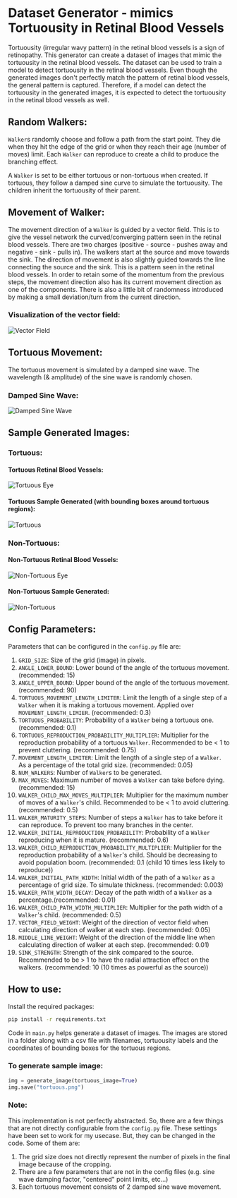# Dataset Generator - mimics Tortuousity in Retinal Blood Vessels

Tortuousity (irregular wavy pattern) in the retinal blood vessels is a sign of retinopathy. This generator can create a dataset of images that mimic the tortuousity in the retinal blood vessels. The dataset can be used to train a model to detect tortuousity in the retinal blood vessels. Even though the generated images don't perfectly match the pattern of retinal blood vessels, the general pattern is captured. Therefore, if a model can detect the tortuousity in the generated images, it is expected to detect the tortuousity in the retinal blood vessels as well.

## Random Walkers:

`Walker`s randomly choose and follow a path from the start point. They die when they hit the edge of the grid or when they reach their age (number of moves) limit. Each `Walker` can reproduce to create a child to produce the branching effect.

A `Walker` is set to be either tortuous or non-tortuous when created. If tortuous, they follow a damped sine curve to simulate the tortuousity. The children inherit the tortuousity of their parent.


## Movement of Walker:
The movement direction of a `Walker` is guided by a vector field. This is to give the vessel network the curved/converging pattern seen in the retinal blood vessels. There are two charges (positive - source - pushes away and negative - sink - pulls in). The walkers start at the source and move towards the sink. The direction of movement is also slightly guided towards the line connecting the source and the sink. This is a pattern seen in the retinal blood vessels. In order to retain some of the momentum from the previous steps, the movement direction also has its current movement direction as one of the components. There is also a little bit of randomness introduced by making a small deviation/turn from the current direction.

### Visualization of the vector field:
![Vector Field](sample/vector_field.png)

## Tortuous Movement:
The tortuous movement is simulated by a damped sine wave. The wavelength (& amplitude) of the sine wave is randomly chosen. 

### Damped Sine Wave:
![Damped Sine Wave](sample/damped_sine.png)

## Sample Generated Images:

### Tortuous:
#### Tortuous Retinal Blood Vessels:
![Tortuous Eye](sample/tortuous_eye.png)
#### Tortuous Sample Generated (with bounding boxes around tortuous regions):
![Tortuous](sample/tortuous.png)

### Non-Tortuous:
#### Non-Tortuous Retinal Blood Vessels:
![Non-Tortuous Eye](sample/non_tortuous_eye.png)
#### Non-Tortuous Sample Generated:
![Non-Tortuous](sample/non_tortuous.png)

## Config Parameters:
Parameters that can be configured in the `config.py` file are:
1. `GRID_SIZE`: Size of the grid (image) in pixels.
2. `ANGLE_LOWER_BOUND`: Lower bound of the angle of the tortuous movement. (recommended: 15)
3. `ANGLE_UPPER_BOUND`: Upper bound of the angle of the tortuous movement. (recommended: 90)
4. `TORTUOUS_MOVEMENT_LENGTH_LIMITER`: Limit the length of a single step of a `Walker` when it is making a tortuous movement. Applied over `MOVEMENT_LENGTH_LIMIER`. (recommended: 0.3)
5. `TORTUOUS_PROBABILITY`: Probability of a `Walker` being a tortuous one. (recommended: 0.1)
6. `TORTUOUS_REPRODUCTION_PROBABILITY_MULTIPLIER`: Multiplier for the reproduction probability of a tortuous `Walker`. Recommended to be < 1 to prevent cluttering. (recommended: 0.75)
7. `MOVEMENT_LENGTH_LIMITER`: Limit the length of a single step of a `Walker`. As a percentage of the total grid size. (recommended: 0.05)
8. `NUM_WALKERS`: Number of `Walker`s to be generated.
9. `MAX_MOVES`: Maximum number of moves a `Walker` can take before dying. (recommended: 15)
10. `WALKER_CHILD_MAX_MOVES_MULTIPLIER`: Multiplier for the maximum number of moves of a `Walker`'s child. Recommended to be < 1 to avoid cluttering. (recommended: 0.5)
11. `WALKER_MATURITY_STEPS`: Number of steps a `Walker` has to take before it can reproduce. To prevent too many branches in the center.
12. `WALKER_INITIAL_REPRODUCTION_PROBABILITY`: Probability of a `Walker` reproducing when it is mature. (recommended: 0.6)
13. `WALKER_CHILD_REPRODUCTION_PROBABILITY_MULTIPLIER`: Multiplier for the reproduction probability of a `Walker`'s child. Should be decreasing to avoid population boom. (recommended: 0.1 (child 10 times less likely to reproduce))
14. `WALKER_INITIAL_PATH_WIDTH`: Initial width of the path of a `Walker` as a percentage of grid size. To simulate thickness. (recommended: 0.003)
15. `WALKER_PATH_WIDTH_DECAY`: Decay of the path width of a `Walker` as a percentage.(recommended: 0.01)
16. `WALKER_CHILD_PATH_WIDTH_MULTIPLIER`: Multiplier for the path width of a `Walker`'s child. (recommended: 0.5)
17. `VECTOR_FIELD_WEIGHT`: Weight of the direction of vector field when calculating direction of walker at each step. (recommended: 0.05)
18. `MIDDLE_LINE_WEIGHT`: Weight of the direction of the middle line when calculating direction of walker at each step. (recommended: 0.01)
19. `SINK_STRENGTH`: Strength of the sink compared to the source. Recommended to be > 1 to have the radial attraction effect on the walkers. (recommended: 10 (10 times as powerful as the source))

## How to use:

Install the required packages:
```sh
pip install -r requirements.txt
```

Code in `main.py` helps generate a dataset of images. The images are stored in a folder along with a csv file with filenames, tortuousity labels and the coordinates of bounding boxes for the tortuous regions.

### To generate sample image:
```py
img = generate_image(tortuous_image=True)
img.save("tortuous.png")
```

### Note:
This implementation is not perfectly abstracted. So, there are a few things that are not directly configurable from the `config.py` file. These settings have been set to work for my usecase. But, they can be changed in the code. Some of them are:
1. The grid size does not directly represent the number of pixels in the final image because of the cropping. 
2. There are a few parameters that are not in the config files (e.g. sine wave damping factor, "centered" point limits, etc...)
3. Each tortuous movement consists of 2 damped sine wave movement.